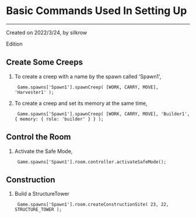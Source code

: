 # Basic Commands Used In Setting Up
---
Created on 2022/3/24, by silkrow

Edition

## Create Some Creeps

1. To create a creep with a name by the spawn called 'Spawn1',
   
        Game.spawns['Spawn1'].spawnCreep( [WORK, CARRY, MOVE], 'Harvester1' );

2. To create a creep and set its memory at the same time,

        Game.spawns['Spawn1'].spawnCreep( [WORK, CARRY, MOVE], 'Builder1', { memory: { role: 'builder' } } );

## Control the Room

1. Activate the Safe Mode,
   
        Game.spawns['Spawn1'].room.controller.activateSafeMode();

## Construction 

1. Build a StructureTower

        Game.spawns['Spawn1'].room.createConstructionSite( 23, 22, STRUCTURE_TOWER );